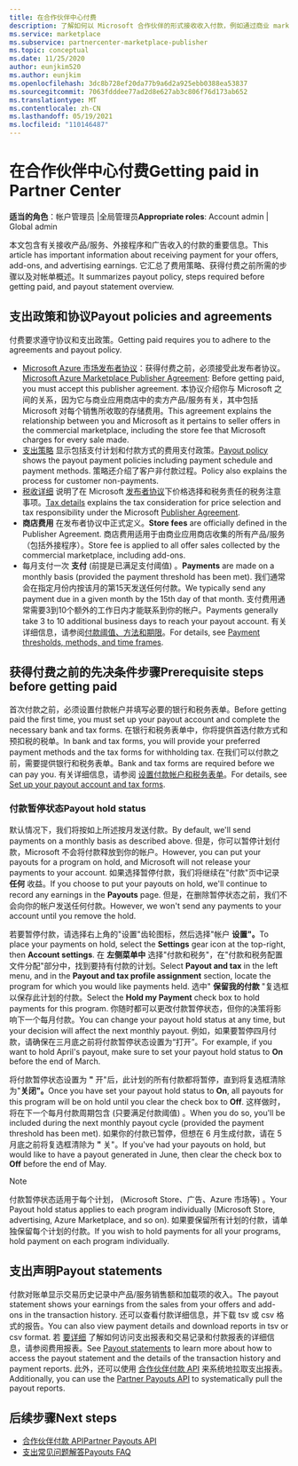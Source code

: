 ```yaml
---
title: 在合作伙伴中心付费
description: 了解如何以 Microsoft 合作伙伴的形式接收收入付款，例如通过商业 marketplace 产品/服务、激励计划和云解决方案提供商计划。 包括支出策略、付出的支出状态和付出的支出。
ms.service: marketplace
ms.subservice: partnercenter-marketplace-publisher
ms.topic: conceptual
ms.date: 11/25/2020
author: eunjkim520
ms.author: eunjkim
ms.openlocfilehash: 3dc8b728ef20da77b9a6d2a925ebb0388ea53837
ms.sourcegitcommit: 7063fdddee77ad2d8e627ab3c806f76d173ab652
ms.translationtype: MT
ms.contentlocale: zh-CN
ms.lasthandoff: 05/19/2021
ms.locfileid: "110146487"
---
```

# <a name="getting-paid-in-partner-center"></a><span data-ttu-id="4058c-104">在合作伙伴中心付费</span><span class="sxs-lookup"><span data-stu-id="4058c-104">Getting paid in Partner Center</span></span>

<span data-ttu-id="4058c-105">**适当的角色**：帐户管理员 |全局管理员</span><span class="sxs-lookup"><span data-stu-id="4058c-105">**Appropriate roles**: Account admin | Global admin</span></span>

<span data-ttu-id="4058c-106">本文包含有关接收产品/服务、外接程序和广告收入的付款的重要信息。</span><span class="sxs-lookup"><span data-stu-id="4058c-106">This article has important information about receiving payment for your offers, add-ons, and advertising earnings.</span></span> <span data-ttu-id="4058c-107">它汇总了费用策略、获得付费之前所需的步骤以及对帐单概述。</span><span class="sxs-lookup"><span data-stu-id="4058c-107">It summarizes payout policy, steps required before getting paid, and payout statement overview.</span></span>

## <a name="payout-policies-and-agreements"></a><span data-ttu-id="4058c-108">支出政策和协议</span><span class="sxs-lookup"><span data-stu-id="4058c-108">Payout policies and agreements</span></span>

<span data-ttu-id="4058c-109">付费要求遵守协议和支出政策。</span><span class="sxs-lookup"><span data-stu-id="4058c-109">Getting paid requires you to adhere to the agreements and payout policy.</span></span>

- <span data-ttu-id="4058c-110">[Microsoft Azure 市场发布者协议](/legal/marketplace/msft-publisher-agreement)：获得付费之前，必须接受此发布者协议。</span><span class="sxs-lookup"><span data-stu-id="4058c-110">[Microsoft Azure Marketplace Publisher Agreement](/legal/marketplace/msft-publisher-agreement):  Before getting paid, you must accept this publisher agreement.</span></span> <span data-ttu-id="4058c-111">本协议介绍你与 Microsoft 之间的关系，因为它与商业应用商店中的卖方产品/服务有关，其中包括 Microsoft 对每个销售所收取的存储费用。</span><span class="sxs-lookup"><span data-stu-id="4058c-111">This agreement explains the relationship between you and Microsoft as it pertains to seller offers in the commercial marketplace, including the store fee that Microsoft charges for every sale made.</span></span>
- <span data-ttu-id="4058c-112">[支出策略](payout-policy-details.md) 显示包括支付计划和付款方式的费用支付政策。</span><span class="sxs-lookup"><span data-stu-id="4058c-112">[Payout policy](payout-policy-details.md) shows the payout payment policies including payment schedule and payment methods.</span></span> <span data-ttu-id="4058c-113">策略还介绍了客户非付款过程。</span><span class="sxs-lookup"><span data-stu-id="4058c-113">Policy also explains the process for customer non-payments.</span></span>
- <span data-ttu-id="4058c-114">[税收详细](tax-details-marketplace.md) 说明了在 Microsoft [发布者协议](/legal/marketplace/msft-publisher-agreement)下价格选择和税务责任的税务注意事项。</span><span class="sxs-lookup"><span data-stu-id="4058c-114">[Tax details](tax-details-marketplace.md) explains the tax consideration for price selection and tax responsibility under the Microsoft [Publisher Agreement](/legal/marketplace/msft-publisher-agreement).</span></span>
- <span data-ttu-id="4058c-115">**商店费用** 在发布者协议中正式定义。</span><span class="sxs-lookup"><span data-stu-id="4058c-115">**Store fees** are officially defined in the Publisher Agreement.</span></span> <span data-ttu-id="4058c-116">商店费用适用于由商业应用商店收集的所有产品/服务（包括外接程序）。</span><span class="sxs-lookup"><span data-stu-id="4058c-116">Store fee is applied to all offer sales collected by the commercial marketplace, including add-ons.</span></span>
- <span data-ttu-id="4058c-117">每月支付一次 **支付** (前提是已满足支付阈值) 。</span><span class="sxs-lookup"><span data-stu-id="4058c-117">**Payments** are made on a monthly basis (provided the payment threshold has been met).</span></span> <span data-ttu-id="4058c-118">我们通常会在指定月份内按该月的第15天发送任何付款。</span><span class="sxs-lookup"><span data-stu-id="4058c-118">We typically send any payment due in a given month by the 15th day of that month.</span></span> <span data-ttu-id="4058c-119">支付费用通常需要3到10个额外的工作日内才能联系到你的帐户。</span><span class="sxs-lookup"><span data-stu-id="4058c-119">Payments generally take 3 to 10 additional business days to reach your payout account.</span></span> <span data-ttu-id="4058c-120">有关详细信息，请参阅[付款阈值、方法和期限](payment-thresholds-methods-timeframes.md)。</span><span class="sxs-lookup"><span data-stu-id="4058c-120">For details, see [Payment thresholds, methods, and time frames](payment-thresholds-methods-timeframes.md).</span></span>

## <a name="prerequisite-steps-before-getting-paid"></a><span data-ttu-id="4058c-121">获得付费之前的先决条件步骤</span><span class="sxs-lookup"><span data-stu-id="4058c-121">Prerequisite steps before getting paid</span></span>

<span data-ttu-id="4058c-122">首次付款之前，必须设置付款帐户并填写必要的银行和税务表单。</span><span class="sxs-lookup"><span data-stu-id="4058c-122">Before getting paid the first time, you must set up your payout account and complete the necessary bank and tax forms.</span></span> <span data-ttu-id="4058c-123">在银行和税务表单中，你将提供首选付款方式和预扣税的税单。</span><span class="sxs-lookup"><span data-stu-id="4058c-123">In bank and tax forms, you will provide your preferred payment methods and the tax forms for withholding tax.</span></span> <span data-ttu-id="4058c-124">在我们可以付款之前，需要提供银行和税务表单。</span><span class="sxs-lookup"><span data-stu-id="4058c-124">Bank and tax forms are required before we can pay you.</span></span> <span data-ttu-id="4058c-125">有关详细信息，请参阅 [设置付款帐户和税务表单](set-up-your-payout-account.md)。</span><span class="sxs-lookup"><span data-stu-id="4058c-125">For details, see [Set up your payout account and tax forms](set-up-your-payout-account.md).</span></span>

### <a name="payout-hold-status"></a><span data-ttu-id="4058c-126">付款暂停状态</span><span class="sxs-lookup"><span data-stu-id="4058c-126">Payout hold status</span></span>

<span data-ttu-id="4058c-127">默认情况下，我们将按如上所述按月发送付款。</span><span class="sxs-lookup"><span data-stu-id="4058c-127">By default, we'll send payments on a monthly basis as described above.</span></span> <span data-ttu-id="4058c-128">但是，你可以暂停计划付款，Microsoft 不会将付款释放到你的帐户。</span><span class="sxs-lookup"><span data-stu-id="4058c-128">However, you can put your payouts for a program on hold, and Microsoft will not release your payments to your account.</span></span> <span data-ttu-id="4058c-129">如果选择暂停付款，我们将继续在"付款"页中记录 **任何** 收益。</span><span class="sxs-lookup"><span data-stu-id="4058c-129">If you choose to put your payouts on hold, we'll continue to record any earnings in the **Payouts** page.</span></span> <span data-ttu-id="4058c-130">但是，在删除暂停状态之前，我们不会向你的帐户发送任何付款。</span><span class="sxs-lookup"><span data-stu-id="4058c-130">However, we won't send any payments to your account until you remove the hold.</span></span>

<span data-ttu-id="4058c-131">若要暂停付款，请选择右上角的"设置"齿轮图标，然后选择"帐户 **设置"。**</span><span class="sxs-lookup"><span data-stu-id="4058c-131">To place your payments on hold, select the **Settings** gear icon at the top-right, then **Account settings**.</span></span> <span data-ttu-id="4058c-132">在 **左侧菜单中** 选择"付款和税务"，在"付款和税务配置文件分配"部分中，找到要持有付款的计划。</span><span class="sxs-lookup"><span data-stu-id="4058c-132">Select **Payout and tax** in the left menu, and in the **Payout and tax profile assignment** section, locate the program for which you would like payments held.</span></span> <span data-ttu-id="4058c-133">选中" **保留我的付款** "复选框以保存此计划的付款。</span><span class="sxs-lookup"><span data-stu-id="4058c-133">Select the **Hold my Payment** check box to hold payments for this program.</span></span> <span data-ttu-id="4058c-134">你随时都可以更改付款暂停状态，但你的决策将影响下一个每月付款。</span><span class="sxs-lookup"><span data-stu-id="4058c-134">You can change your payout hold status at any time, but your decision will affect the next monthly payout.</span></span> <span data-ttu-id="4058c-135">例如，如果要暂停四月付款，请确保在三月底之前将付款暂停状态设置为“打开”。</span><span class="sxs-lookup"><span data-stu-id="4058c-135">For example, if you want to hold April's payout, make sure to set your payout hold status to **On** before the end of March.</span></span>

<span data-ttu-id="4058c-136">将付款暂停状态设置为 **"** 开"后，此计划的所有付款都将暂停，直到将复选框清除为"**关闭"。**</span><span class="sxs-lookup"><span data-stu-id="4058c-136">Once you have set your payout hold status to **On**, all payouts for this program will be on hold until you clear the check box to **Off**.</span></span> <span data-ttu-id="4058c-137">这样做时，将在下一个每月付款周期包含 (只要满足付款阈值) 。</span><span class="sxs-lookup"><span data-stu-id="4058c-137">When you do so, you'll be included during the next monthly payout cycle (provided the payment threshold has been met).</span></span> <span data-ttu-id="4058c-138">如果你的付款已暂停，但想在 6 月生成付款，请在 5 月底之前将复选框清除为 **"** 关"。</span><span class="sxs-lookup"><span data-stu-id="4058c-138">If you've had your payouts on hold, but would like to have a payout generated in June, then clear the check box to **Off** before the end of May.</span></span>

>[!Note]
> <span data-ttu-id="4058c-139">付款暂停状态适用于每个计划， (Microsoft Store、广告、Azure 市场等) 。</span><span class="sxs-lookup"><span data-stu-id="4058c-139">Your Payout hold status applies to each program individually (Microsoft Store, advertising, Azure Marketplace, and so on).</span></span> <span data-ttu-id="4058c-140">如果要保留所有计划的付款，请单独保留每个计划的付款。</span><span class="sxs-lookup"><span data-stu-id="4058c-140">If you wish to hold payments for all your programs, hold payment on each program individually.</span></span>

## <a name="payout-statements"></a><span data-ttu-id="4058c-141">支出声明</span><span class="sxs-lookup"><span data-stu-id="4058c-141">Payout statements</span></span>

<span data-ttu-id="4058c-142">付款对账单显示交易历史记录中产品/服务销售额和加载项的收入。</span><span class="sxs-lookup"><span data-stu-id="4058c-142">The payout statement shows your earnings from the sales from your offers and add-ons in the transaction history.</span></span> <span data-ttu-id="4058c-143">还可以查看付款详细信息，并下载 tsv 或 csv 格式的报告。</span><span class="sxs-lookup"><span data-stu-id="4058c-143">You can also view payment details and download reports in tsv or csv format.</span></span> <span data-ttu-id="4058c-144">若 [要详细](payout-statement.md) 了解如何访问支出报表和交易记录和付款报表的详细信息，请参阅费用报表。</span><span class="sxs-lookup"><span data-stu-id="4058c-144">See [Payout statements](payout-statement.md) to learn more about how to access the payout statement and the details of the transaction history and payment reports.</span></span> <span data-ttu-id="4058c-145">此外，还可以使用 [合作伙伴付款 API](https://apidocs.microsoft.com/services/partnerpayouts) 来系统地拉取支出报表。</span><span class="sxs-lookup"><span data-stu-id="4058c-145">Additionally, you can use the [Partner Payouts API](https://apidocs.microsoft.com/services/partnerpayouts) to systematically pull the payout reports.</span></span>

## <a name="next-steps"></a><span data-ttu-id="4058c-146">后续步骤</span><span class="sxs-lookup"><span data-stu-id="4058c-146">Next steps</span></span>

- [<span data-ttu-id="4058c-147">合作伙伴付款 API</span><span class="sxs-lookup"><span data-stu-id="4058c-147">Partner Payouts API</span></span>](https://apidocs.microsoft.com/services/partnerpayouts)
- [<span data-ttu-id="4058c-148">支出常见问题解答</span><span class="sxs-lookup"><span data-stu-id="4058c-148">Payouts FAQ</span></span>](payout-faq.md)